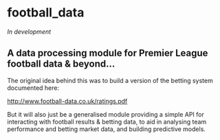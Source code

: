 # football_data
<i>In development</i>

## A data processing module for Premier League football data &amp; beyond...

The original idea behind this was to build a version of the betting system documented here:

http://www.football-data.co.uk/ratings.pdf

But it will also just be a generalised module providing a simple API for interacting with football results & betting data, to aid in analysing team performance and betting market data, and building predictive models.
